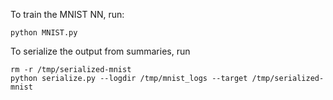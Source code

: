 To train the MNIST NN, run:

`python MNIST.py`  


To serialize the output from summaries, run   

`rm -r /tmp/serialized-mnist`   
`python serialize.py --logdir /tmp/mnist_logs --target /tmp/serialized-mnist`   
